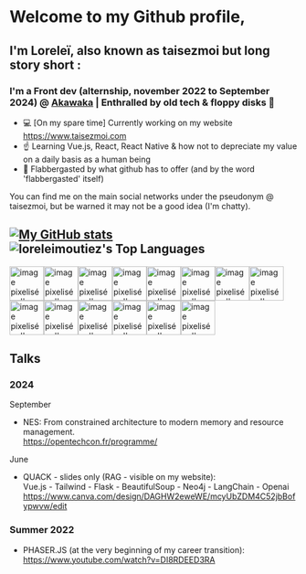 # Welcome to my Github profile,

## I'm Loreleï, also known as taisezmoi but long story short :
### I'm a Front dev (alternship, november 2022 to September 2024) @ [Akawaka](https://www.akawaka.fr/) | Enthralled by old tech & floppy disks 💾

- 💻 [On my spare time] Currently working on my website https://www.taisezmoi.com
- ☝️ Learning Vue.js, React, React Native & how not to depreciate my value on a daily basis as a human being
- 🩵 Flabbergasted by what github has to offer (and by the word 'flabbergasted' itself)

You can find me on the main social networks under the pseudonym @ taisezmoi, but be warned it may not be a good idea (I'm chatty).

[![My GitHub stats](https://github-readme-stats.vercel.app/api?username=loreleimoutiez)](https://github.com/anuraghazra/github-readme-stats)
![loreleimoutiez's Top Languages](https://github-readme-stats.vercel.app/api/top-langs/?username=loreleimoutiez&theme=default&show_icons=true&hide_border=true&layout=compact)
---
<img alt="image pixelisée d'un petit dinosaure vert" src="https://github.com/loreleimoutiez/loreleimoutiez/assets/101470978/cf2e5f40-92c5-4f01-a142-58f16f3d9098" width="60"/><img alt="image pixelisée d'un petit dinosaure vert" src="https://github.com/loreleimoutiez/loreleimoutiez/assets/101470978/cf2e5f40-92c5-4f01-a142-58f16f3d9098" width="60"/><img alt="image pixelisée d'un petit dinosaure vert" src="https://github.com/loreleimoutiez/loreleimoutiez/assets/101470978/cf2e5f40-92c5-4f01-a142-58f16f3d9098" width="60"/><img alt="image pixelisée d'un petit dinosaure vert" src="https://github.com/loreleimoutiez/loreleimoutiez/assets/101470978/cf2e5f40-92c5-4f01-a142-58f16f3d9098" width="60"/><img alt="image pixelisée d'un petit dinosaure vert" src="https://github.com/loreleimoutiez/loreleimoutiez/assets/101470978/cf2e5f40-92c5-4f01-a142-58f16f3d9098" width="60"/><img alt="image pixelisée d'un petit dinosaure vert" src="https://github.com/loreleimoutiez/loreleimoutiez/assets/101470978/cf2e5f40-92c5-4f01-a142-58f16f3d9098" width="60"/><img alt="image pixelisée d'un petit dinosaure vert" src="https://github.com/loreleimoutiez/loreleimoutiez/assets/101470978/cf2e5f40-92c5-4f01-a142-58f16f3d9098" width="60"/><img alt="image pixelisée d'un petit dinosaure vert" src="https://github.com/loreleimoutiez/loreleimoutiez/assets/101470978/cf2e5f40-92c5-4f01-a142-58f16f3d9098" width="60"/><img alt="image pixelisée d'un petit dinosaure vert" src="https://github.com/loreleimoutiez/loreleimoutiez/assets/101470978/cf2e5f40-92c5-4f01-a142-58f16f3d9098" width="60"/><img alt="image pixelisée d'un petit dinosaure vert" src="https://github.com/loreleimoutiez/loreleimoutiez/assets/101470978/cf2e5f40-92c5-4f01-a142-58f16f3d9098" width="60"/><img alt="image pixelisée d'un petit dinosaure vert" src="https://github.com/loreleimoutiez/loreleimoutiez/assets/101470978/cf2e5f40-92c5-4f01-a142-58f16f3d9098" width="60"/><img alt="image pixelisée d'un petit dinosaure vert" src="https://github.com/loreleimoutiez/loreleimoutiez/assets/101470978/cf2e5f40-92c5-4f01-a142-58f16f3d9098" width="60"/><img alt="image pixelisée d'un petit dinosaure vert" src="https://github.com/loreleimoutiez/loreleimoutiez/assets/101470978/cf2e5f40-92c5-4f01-a142-58f16f3d9098" width="60"/><img alt="image pixelisée d'un petit dinosaure vert" src="https://github.com/loreleimoutiez/loreleimoutiez/assets/101470978/cf2e5f40-92c5-4f01-a142-58f16f3d9098" width="60"/>

## Talks

### 2024
September
- NES: From constrained architecture to modern memory and resource management.<br>
https://opentechcon.fr/programme/

June
- QUACK - slides only (RAG - visible on my website):<br>
Vue.js - Tailwind - Flask - BeautifulSoup - Neo4j - LangChain - Openai<br>
https://www.canva.com/design/DAGHW2eweWE/mcyUbZDM4C52jbBofypwvw/edit

### Summer 2022
- PHASER.JS (at the very beginning of my career transition):<br>
https://www.youtube.com/watch?v=DI8RDEED3RA
